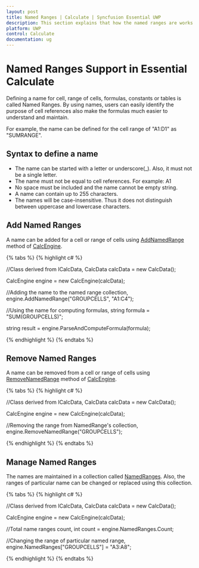 ```yaml
---
layout: post
title: Named Ranges | Calculate | Syncfusion Essential UWP
description: This section explains that how the named ranges are works with CalcEngine in Essential Calculate for Syncfusion Essential UWP.
platform: UWP
control: Calculate
documentation: ug
---
```


# Named Ranges Support in Essential Calculate

Defining a name for cell, range of cells, formulas, constants or tables is called Named Ranges. By using names, users can easily identify the purpose of cell references 
also make the formulas much easier to understand and maintain.

For example, the name can be defined for the cell range of "A1:D1" as "SUMRANGE".

## Syntax to define a name

* The name can be started with a letter or underscore(_). Also, it must not be a single letter.
* The name must not be equal to cell references. For example: A1
* No space must be included and the name cannot be empty string.
* A name can contain up to 255 characters.
* The names will be case-insensitive. Thus it does not distinguish between uppercase and lowercase characters.

## Add Named Ranges

A name can be added for a cell or range of cells using [AddNamedRange](https://help.syncfusion.com/cr/cref_files/windowsforms/Syncfusion.Calculate.Base~Syncfusion.Calculate.CalcEngine~AddNamedRange.html) method of [CalcEngine](https://help.syncfusion.com/cr/cref_files/windowsforms/Syncfusion.Calculate.Base~Syncfusion.Calculate.CalcEngine.html).

{% tabs %}
{% highlight c# %}

//Class derived from ICalcData,
CalcData calcData = new CalcData();

CalcEngine engine = new CalcEngine(calcData);

//Adding the name to the named range collection,
engine.AddNamedRange("GROUPCELLS", "A1:C4");

//Using the name for computing formulas,
string formula = "SUM(GROUPCELLS)";

string result = engine.ParseAndComputeFormula(formula);

{% endhighlight %}
{% endtabs %}

## Remove Named Ranges

A name can be removed from a cell or range of cells using [RemoveNamedRange](https://help.syncfusion.com/cr/cref_files/windowsforms/Syncfusion.Calculate.Base~Syncfusion.Calculate.CalcEngine~RemoveNamedRange.html) method of [CalcEngine](https://help.syncfusion.com/cr/cref_files/windowsforms/Syncfusion.Calculate.Base~Syncfusion.Calculate.CalcEngine.html).

{% tabs %}
{% highlight c# %}

//Class derived from ICalcData,
CalcData calcData = new CalcData();

CalcEngine engine = new CalcEngine(calcData);

//Removing the range from NamedRange's collection,
engine.RemoveNamedRange("GROUPCELLS");

{% endhighlight %}
{% endtabs %}

## Manage Named Ranges

The names are maintained in a collection called [NamedRanges](https://help.syncfusion.com/cr/cref_files/windowsforms/Syncfusion.Calculate.Base~Syncfusion.Calculate.CalcEngine~NamedRanges.html). Also, the ranges of particular name can be changed or replaced using this collection.

{% tabs %}
{% highlight c# %}

//Class derived from ICalcData,
CalcData calcData = new CalcData();

CalcEngine engine = new CalcEngine(calcData);

//Total name ranges count,
int count = engine.NamedRanges.Count;

//Changing the range of particular named range,
engine.NamedRanges["GROUPCELLS"] = "A3:A8";

{% endhighlight %}
{% endtabs %}